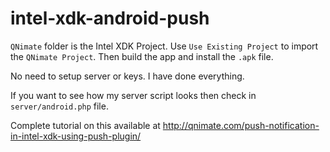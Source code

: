 # intel-xdk-android-push

`QNimate` folder is the Intel XDK Project. Use `Use Existing Project` to import the `QNimate Project`. Then build the app and install the `.apk` file. 

No need to setup server or keys. I have done everything. 

If you want to see how my server script looks then check in `server/android.php` file.

Complete tutorial on this available at http://qnimate.com/push-notification-in-intel-xdk-using-push-plugin/
